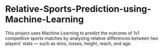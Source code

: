# Relative-Sports-Prediction-using-Machine-Learning
This project uses Machine Learning to predict the outcome of 1v1 competitive sports matches by analyzing relative differences between two players' stats — such as wins, losses, height, reach, and age.
